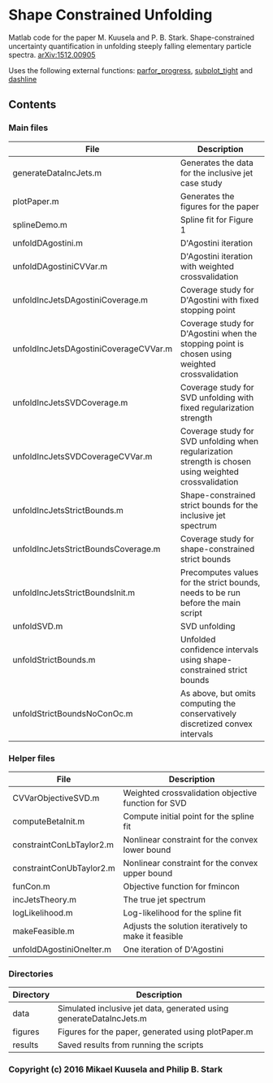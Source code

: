 # Shape Constrained Unfolding

Matlab code for the paper M. Kuusela and P. B. Stark. Shape-constrained uncertainty quantification in unfolding steeply falling elementary particle spectra. [arXiv:1512.00905](http://arxiv.org/abs/1512.00905)

Uses the following external functions: [parfor_progress](http://ch.mathworks.com/matlabcentral/fileexchange/32101-progress-monitor--progress-bar--that-works-with-parfor), [subplot_tight](http://ch.mathworks.com/matlabcentral/fileexchange/30884-controllable-tight-subplot/) and [dashline](http://ch.mathworks.com/matlabcentral/fileexchange/1892-dashline)

## Contents
### Main files

| File | Description |
| --- | --- |
| generateDataIncJets.m | Generates the data for the inclusive jet case study |
| plotPaper.m | Generates the figures for the paper |
| splineDemo.m | Spline fit for Figure 1 |
| unfoldDAgostini.m | D'Agostini iteration |
| unfoldDAgostiniCVVar.m | D'Agostini iteration with weighted crossvalidation |
| unfoldIncJetsDAgostiniCoverage.m | Coverage study for D'Agostini with fixed stopping point |
| unfoldIncJetsDAgostiniCoverageCVVar.m | Coverage study for D'Agostini when the stopping point is chosen using weighted crossvalidation |
| unfoldIncJetsSVDCoverage.m | Coverage study for SVD unfolding with fixed regularization strength |
| unfoldIncJetsSVDCoverageCVVar.m | Coverage study for SVD unfolding when regularization strength is chosen using weighted crossvalidation |
| unfoldIncJetsStrictBounds.m | Shape-constrained strict bounds for the inclusive jet spectrum |
| unfoldIncJetsStrictBoundsCoverage.m | Coverage study for shape-constrained strict bounds |
| unfoldIncJetsStrictBoundsInit.m | Precomputes values for the strict bounds, needs to be run before the main script |
| unfoldSVD.m | SVD unfolding |
| unfoldStrictBounds.m | Unfolded confidence intervals using shape-constrained strict bounds |
| unfoldStrictBoundsNoConOc.m | As above, but omits computing the conservatively discretized convex intervals |

### Helper files

| File | Description |
| --- | --- |
| CVVarObjectiveSVD.m | Weighted crossvalidation objective function for SVD |
| computeBetaInit.m | Compute initial point for the spline fit |
| constraintConLbTaylor2.m | Nonlinear constraint for the convex lower bound |
| constraintConUbTaylor2.m | Nonlinear constraint for the convex upper bound |
| funCon.m | Objective function for fmincon |
| incJetsTheory.m | The true jet spectrum |
| logLikelihood.m | Log-likelihood for the spline fit |
| makeFeasible.m | Adjusts the solution iteratively to make it feasible |
| unfoldDAgostiniOneIter.m | One iteration of D'Agostini |

### Directories

| Directory | Description |
| --- | --- |
| data | Simulated inclusive jet data, generated using generateDataIncJets.m  |
| figures | Figures for the paper, generated using plotPaper.m |
| results | Saved results from running the scripts |

### Copyright (c) 2016 Mikael Kuusela and Philip B. Stark
